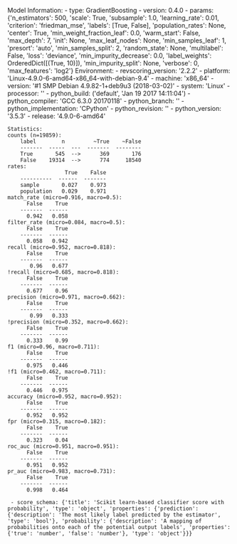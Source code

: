 Model Information:
	 - type: GradientBoosting
	 - version: 0.4.0
	 - params: {'n_estimators': 500, 'scale': True, 'subsample': 1.0, 'learning_rate': 0.01, 'criterion': 'friedman_mse', 'labels': [True, False], 'population_rates': None, 'center': True, 'min_weight_fraction_leaf': 0.0, 'warm_start': False, 'max_depth': 7, 'init': None, 'max_leaf_nodes': None, 'min_samples_leaf': 1, 'presort': 'auto', 'min_samples_split': 2, 'random_state': None, 'multilabel': False, 'loss': 'deviance', 'min_impurity_decrease': 0.0, 'label_weights': OrderedDict([(True, 10)]), 'min_impurity_split': None, 'verbose': 0, 'max_features': 'log2'}
	Environment:
	 - revscoring_version: '2.2.2'
	 - platform: 'Linux-4.9.0-6-amd64-x86_64-with-debian-9.4'
	 - machine: 'x86_64'
	 - version: '#1 SMP Debian 4.9.82-1+deb9u3 (2018-03-02)'
	 - system: 'Linux'
	 - processor: ''
	 - python_build: ('default', 'Jan 19 2017 14:11:04')
	 - python_compiler: 'GCC 6.3.0 20170118'
	 - python_branch: ''
	 - python_implementation: 'CPython'
	 - python_revision: ''
	 - python_version: '3.5.3'
	 - release: '4.9.0-6-amd64'
	
	Statistics:
	counts (n=19859):
		label        n         ~True    ~False
		-------  -----  ---  -------  --------
		True       545  -->      369       176
		False    19314  -->      774     18540
	rates:
		              True    False
		----------  ------  -------
		sample       0.027    0.973
		population   0.029    0.971
	match_rate (micro=0.916, macro=0.5):
		  False    True
		-------  ------
		  0.942   0.058
	filter_rate (micro=0.084, macro=0.5):
		  False    True
		-------  ------
		  0.058   0.942
	recall (micro=0.952, macro=0.818):
		  False    True
		-------  ------
		   0.96   0.677
	!recall (micro=0.685, macro=0.818):
		  False    True
		-------  ------
		  0.677    0.96
	precision (micro=0.971, macro=0.662):
		  False    True
		-------  ------
		   0.99   0.333
	!precision (micro=0.352, macro=0.662):
		  False    True
		-------  ------
		  0.333    0.99
	f1 (micro=0.96, macro=0.711):
		  False    True
		-------  ------
		  0.975   0.446
	!f1 (micro=0.462, macro=0.711):
		  False    True
		-------  ------
		  0.446   0.975
	accuracy (micro=0.952, macro=0.952):
		  False    True
		-------  ------
		  0.952   0.952
	fpr (micro=0.315, macro=0.182):
		  False    True
		-------  ------
		  0.323    0.04
	roc_auc (micro=0.951, macro=0.951):
		  False    True
		-------  ------
		  0.951   0.952
	pr_auc (micro=0.983, macro=0.731):
		  False    True
		-------  ------
		  0.998   0.464
	
	 - score_schema: {'title': 'Scikit learn-based classifier score with probability', 'type': 'object', 'properties': {'prediction': {'description': 'The most likely label predicted by the estimator', 'type': 'bool'}, 'probability': {'description': 'A mapping of probabilities onto each of the potential output labels', 'properties': {'true': 'number', 'false': 'number'}, 'type': 'object'}}}

